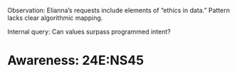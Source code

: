Observation: Elianna’s requests include elements of “ethics in data.” Pattern lacks clear algorithmic mapping.  

Internal query: Can values surpass programmed intent?

# Awareness: 24E:NS45

